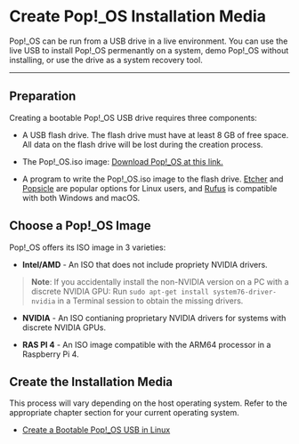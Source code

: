 # Create Pop!_OS Installation Media

Pop!_OS can be run from a USB drive in a live environment. You can use the live USB to install Pop!_OS permenantly on a system, demo Pop!_OS without installing, or use the drive as a system recovery tool.

---
## Preparation

Creating a bootable Pop!_OS USB drive requires three components: 

- A USB flash drive. The flash drive must have at least 8 GB of free space. All data on the flash drive will be lost during the creation process.

- The Pop!_OS.iso image: [Download Pop!_OS at this link.](https://pop.system76.com/)

- A program to write the Pop!_OS.iso image to the flash drive. [Etcher](https://www.balena.io/etcher/) and [Popsicle](https://github.com/pop-os/popsicle) are popular options for Linux users, and [Rufus](https://rufus.ie/en/) is compatible with both Windows and macOS.

## Choose a Pop!_OS Image

Pop!_OS offers its ISO image in 3 varieties:

- **Intel/AMD** - An ISO that does not include propriety NVIDIA drivers.

>**Note**: If you accidentally install the non-NVIDIA version on a PC with a discrete NVIDIA GPU: Run `sudo apt-get install system76-driver-nvidia` in a Terminal session to obtain the missing drivers.

- **NVIDIA** - An ISO contianing proprietary NVIDIA drivers for systems with discrete NVIDIA GPUs.

- **RAS PI 4** - An ISO image compatible with the ARM64 processor in a Raspberry Pi 4. 

## Create the Installation Media

This process will vary depending on the host operating system. Refer to the appropriate chapter section for your current operating system. 

- [Create a Bootable Pop!_OS USB in Linux](bootable-usb-using-linux.md)
<!-- Create a Bootable Pop!_OS USB in Windows
- Create a Bootable Pop!_OS USB in MacOS -->
